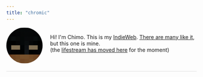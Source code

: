 ```yaml
---
title: "chromic"
---
```


<div style="border-bottom: 1px solid #ddd; padding-bottom: 20px;
    overflow: hidden;" class="h-card">
  <img class="u-photo" src="/images/bio-photo.png" style="float: left;
    width: 96px; border-radius: 50%; margin-right: 20px;">
<br>
  Hi! I'm <span class="p-name p-author">Chimo</span>. This is my
  <a href="http://indiewebcamp.com/indieweb">IndieWeb</a>.
  <a href="http://indiewebcamp.com/IRC-people">There are many like it</a>,
  but this one is mine.<br>
  (the <a href="/lifestream">lifestream has moved here</a> for the moment)

  <div id="geo-container" style="display: none;">
    <span class="fa fa-map-marker"></span>
    <a style="font-size: small;" id="geo" href=""></a>
    <time datetime="" style="font-size: small;" id="geo-timestamp"></time>
  </div>
</div>

